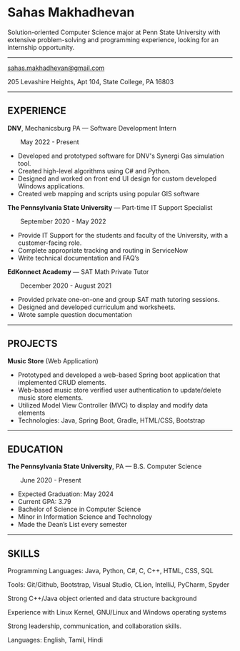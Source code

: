 # Sahas Makhadhevan

Solution-oriented Computer Science major at Penn State University with extensive problem-solving and programming experience, looking for an internship opportunity.

-----

sahas.makhadhevan@gmail.com

205 Levashire Heights, Apt 104, State College, PA 16803

-----
## **EXPERIENCE**
**DNV**,  Mechanicsburg PA — Software Development Intern

`    `May 2022 - Present

- Developed and prototyped software for DNV's Synergi Gas simulation tool.
- Created high-level algorithms using C# and Python.
- Designed and worked on front end UI design for custom developed Windows applications.
- Created web mapping and scripts using popular GIS software

**The Pennsylvania State University** — Part-time IT Support Specialist

`    `September 2020  - May 2022

- Provide IT Support for the students and faculty of the University, with a customer-facing role. 
- Complete appropriate tracking and routing in ServiceNow
- Write technical documentation and FAQ’s

**EdKonnect Academy** — SAT Math Private Tutor

`    `December 2020 - August 2021

- Provided private one-on-one and group SAT math tutoring sessions.
- Designed and developed curriculum and worksheets.
- Wrote sample question documentation
-----
## **PROJECTS**
**Music Store** (Web Application)

- Prototyped and developed a web-based Spring boot application that implemented CRUD elements.
- Web-based music store verified user authentication to update/delete music store elements.
- Utilized Model View Controller (MVC) to display and modify data elements
- Technologies: Java, Spring Boot, Gradle, HTML/CSS, Bootstrap
-----
## **EDUCATION**
**The Pennsylvania State University**, PA — B.S. Computer Science              		      

`    `June 2020 - Present					 		       

- Expected Graduation: May 2024
- Current GPA: 3.79
- Bachelor of Science in Computer Science
- Minor in Information Science and Technology
- Made the Dean’s List every semester
-----
## **SKILLS**
Programming Languages: Java, Python, C#, C, C++, HTML, CSS, SQL

Tools: Git/Github, Bootstrap, Visual Studio, CLion, IntelliJ, PyCharm, Spyder

Strong C++/Java object oriented and data structure background

Experience with Linux Kernel, GNU/Linux and Windows operating systems

Strong leadership, communication, and collaboration skills.

Languages: English, Tamil, Hindi
